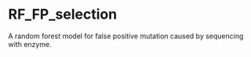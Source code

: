 # RF_FP_selection
A random forest model for false positive mutation caused by sequencing with enzyme. 
